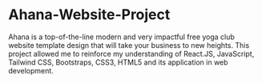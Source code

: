 # Ahana-Website-Project
Ahana is a top-of-the-line modern and very impactful free yoga club website template design that will take your business to new heights. This project allowed me to reinforce my understanding of React.JS, JavaScript, Tailwind CSS, Bootstraps, CSS3, HTML5 and its application in web development.
